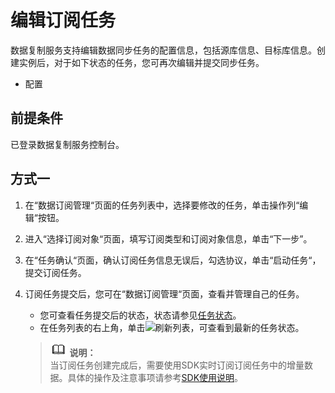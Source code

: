 # 编辑订阅任务<a name="drs_15_0012"></a>

数据复制服务支持编辑数据同步任务的配置信息，包括源库信息、目标库信息。创建实例后，对于如下状态的任务，您可再次编辑并提交同步任务。

-   配置

## 前提条件<a name="section16256919193311"></a>

已登录数据复制服务控制台。

## 方式一<a name="section143701645124412"></a>

1.  在“数据订阅管理“页面的任务列表中，选择要修改的任务，单击操作列“编辑“按钮。
2.  进入“选择订阅对象“页面，填写订阅类型和订阅对象信息，单击“下一步”。
3.  在“任务确认“页面，确认订阅任务信息无误后，勾选协议，单击“启动任务“，提交订阅任务。
4.  订阅任务提交后，您可在“数据订阅管理“页面，查看并管理自己的任务。

    -   您可查看任务提交后的状态，状态请参见[任务状态](https://support.huaweicloud.com/qs-drs/drs_07_0005.html)。
    -   在任务列表的右上角，单击![](figures/kwx318612-GAUSS-DBaaS-image-a8fbc7b6-eab2-4798-b522-174e36341a92-14.png)刷新列表，可查看到最新的任务状态。

    >![](public_sys-resources/icon-note.gif) **说明：**   
    >当订阅任务创建完成后，需要使用SDK实时订阅订阅任务中的增量数据。具体的操作及注意事项请参考[SDK使用说明](https://support.huaweicloud.com/usermanual-drs/drs_15_0006.html)。  


